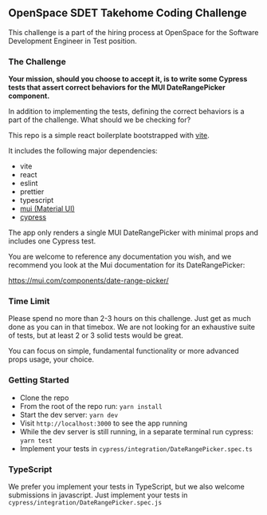 ## OpenSpace SDET Takehome Coding Challenge

This challenge is a part of the hiring process at OpenSpace for the Software Development Engineer in Test position. 

### The Challenge

**Your mission, should you choose to accept it, is to write some Cypress tests that assert correct behaviors for the MUI DateRangePicker component.**

In addition to implementing the tests, defining the correct behaviors is a part of the challenge. What should we be checking for?

This repo is a simple react boilerplate bootstrapped with [vite](https://vitejs.dev/).

It includes the following major dependencies:

- vite
- react
- eslint
- prettier
- typescript
- [mui (Material UI)](https://mui.com/components)
- [cypress](https://docs.cypress.io/api/commands/and#Syntax)

The app only renders a single MUI DateRangePicker with minimal props and includes one Cypress test.

You are welcome to reference any documentation you wish, and we recommend you look at the Mui documentation for its DateRangePicker: 

https://mui.com/components/date-range-picker/

### Time Limit

Please spend no more than 2-3 hours on this challenge. Just get as much done as you can in that timebox. We are not looking for an exhaustive suite of tests, but at least 2 or 3 solid tests would be great.

You can focus on simple, fundamental functionality or more advanced props usage, your choice.

### Getting Started

- Clone the repo
- From the root of the repo run: `yarn install`
- Start the dev server: `yarn dev`
- Visit `http://localhost:3000` to see the app running
- While the dev server is still running, in a separate terminal run cypress: `yarn test`
- Implement your tests in `cypress/integration/DateRangePicker.spec.ts`

### TypeScript

We prefer you implement your tests in TypeScript, but we also welcome submissions in javascript.
Just implement your tests in `cypress/integration/DateRangePicker.spec.js`
